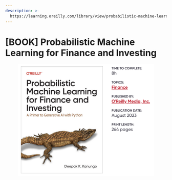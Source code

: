 ```yaml
---
description: >-
  https://learning.oreilly.com/library/view/probabilistic-machine-learning/9781492097662/
---
```


# \[BOOK] Probabilistic Machine Learning for Finance and Investing

<figure><img src="../../../.gitbook/assets/image (6) (1) (1).png" alt=""><figcaption></figcaption></figure>

